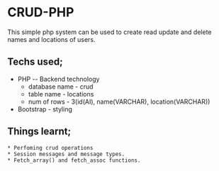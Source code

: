 # CRUD-PHP

This simple php system can be used to create read update and delete names and locations of users.

## Techs used;
  * PHP -- Backend technology
      * database name - crud
      * table name - locations
      * num of rows - 3(id(AI), name(VARCHAR), location(VARCHAR))
  * Bootstrap - styling
  
  ## Things learnt;
    * Perfoming crud operations
    * Session messages and message types.
    * Fetch_array() and fetch_assoc functions.
